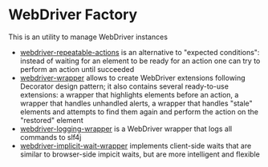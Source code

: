WebDriver Factory
====================

This is an utility to manage WebDriver instances
* [webdriver-repeatable-actions](https://github.com/barancev/webdriver-extensions/wiki/WebDriver-Repeatable-Actions) is an alternative to "expected conditions": instead of waiting for an element to be ready for an action one can try to perform an action until succeeded
* [webdriver-wrapper](https://github.com/barancev/webdriver-extensions/wiki/WebDriver-Wrapper) allows to create WebDriver extensions following Decorator design pattern; it also contains several ready-to-use extensions: a wrapper that highlights elements before an action, a wrapper that handles unhandled alerts, a wrapper that handles "stale" elements and attempts to find them again and perform the action on the "restored" element
* [webdriver-logging-wrapper](https://github.com/barancev/webdriver-extensions/wiki/WebDriver-Logging-Wrapper) is a WebDriver wrapper that logs all commands to slf4j
* [webdriver-implicit-wait-wrapper](https://github.com/barancev/webdriver-extensions/wiki/WebDriver-Implicit-Wait-Wrapper) implements client-side waits that are similar to browser-side impicit waits, but are more intelligent and flexible
